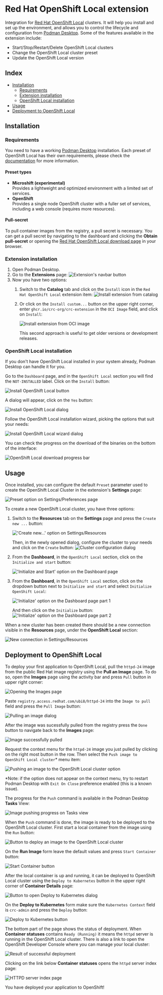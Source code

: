 # Red Hat OpenShift Local extension

Integration for [Red Hat OpenShift Local][product page] clusters. It will help you install and set up the environment, and allows you to control the lifecycle and configuration from [Podman Desktop][podman-desktop]. Some of the features available in the extension include:
  * Start/Stop/Restart/Delete OpenShift Local clusters
  * Change the OpenShift Local cluster preset
  * Update the OpenShift Local version

## Index
- [Installation](#installation)
  - [Requirements](#requirements)
  - [Extension installation](#extension-installation)
  - [OpenShift Local installation](#openshift-local-installation)
- [Usage](#usage)
- [Deployment to OpenShift Local](#deployment-to-openshift-local)

## Installation

### Requirements

You need to have a working [Podman Desktop][podman-desktop] installation.
Each preset of OpenShift Local has their own requirements, please check the [documentation][documentation page] for more information.


#### Preset types
  * **Microshift (experimental)**  
    Provides a lightweight and optimized environment with a limited set of services.
  * **OpenShift**  
    Provides a single node OpenShift cluster with a fuller set of services, including a web console (requires more resources).


#### Pull-secret
To pull container images from the registry, a pull secret is necessary. You can get a pull secret by navigating to the dashboard and clicking the **Obtain pull-secret** or opening the [Red Hat OpenShift Local download page][download page] in your browser.

### Extension installation

1. Open Podman Desktop.
2. Go to the **Extensions** page:
   ![Extension's navbar button](https://raw.githubusercontent.com/containers/podman-desktop-media/openshift-local/readme/16-crc-ext-extensions.png)
3. Now you have two options:
    1. Switch to the **Catalog** tab and click on the `Install` icon in the `Red Hat OpenShift Local` extension item:
   ![Install extension from catalog](https://raw.githubusercontent.com/containers/podman-desktop-media/openshift-local/readme/17-crc-ext-install.png)
    2. Or click on the `Install custom...` button on the upper right corner, enter `ghcr.io/crc-org/crc-extension` in the `OCI Image` field, and click on `Install`:

        ![Install extension from OCI image](https://raw.githubusercontent.com/containers/podman-desktop-media/openshift-local-davillan/readme-images/1-install-custom-image.png)

        This second approach is useful to get older versions or development releases.

### OpenShift Local installation
If you don't have OpenShift Local installed in your system already, Podman Desktop can handle it for you. 

Go to the `Dashboard` page, and in the `OpenShift Local` section you will find the `NOT-INSTALLED` label. Click on the `Install` button:

![Install OpenShift Local button](https://raw.githubusercontent.com/containers/podman-desktop-media/openshift-local-davillan/readme-images/6-crc-not-installed.png)

A dialog will appear, click on the `Yes` button:

![Install OpenShift Local dialog](https://raw.githubusercontent.com/containers/podman-desktop-media/openshift-local-davillan/readme-images/7-crc-install-dialog-pd.png)

Follow the OpenShift Local installation wizard, picking the options that suit your needs:

![Install OpenShift Local wizard dialog](https://raw.githubusercontent.com/containers/podman-desktop-media/openshift-local-davillan/readme-images/8-crc-install-dialog-installer.png)

You can check the progress on the download of the binaries on the bottom of the interface:

![OpenShift Local download progress bar](https://raw.githubusercontent.com/containers/podman-desktop-media/openshift-local-davillan/readme-images/9-crc-getting-downloaded-on-pd.png)

## Usage

Once installed, you can configure the default `Preset` parameter used to create the OpenShift Local Cluster in the extension's **Settings** page:

![Preset option on Settings/Preferences page](https://raw.githubusercontent.com/containers/podman-desktop-media/openshift-local-davillan/readme-images/2-preferences-preset.png)

To create a new OpenShift Local cluster, you have three options:
1.  Switch to the **Resources** tab on the **Settings** page and press the `Create new ...` button:

    !['Create new...' option on Settings/Resources](https://raw.githubusercontent.com/containers/podman-desktop-media/openshift-local/readme/2-crc-ext-create-new-resource.png)

    Then, in the newly opened dialog, configure the cluster to your needs and click on the `Create` button:
    ![Cluster configuration dialog](https://raw.githubusercontent.com/containers/podman-desktop-media/openshift-local-davillan/readme-images/3-create-new-cluster-dialog.png)

2. From the **Dashboard**, in the `OpenShift Local` section, click on the `Initialize and start` button:

    !['Initialize and Start' option on the Dashboard page](https://raw.githubusercontent.com/containers/podman-desktop-media/openshift-local-davillan/readme-images/4-initialize-and-start.png)

3. From the **Dashboard**, in the `OpenShift Local` section, click on the dropdown button next to `Initialize and start` and select `Initialize OpenShift Local`:

    !['Initialize' option on the Dashboard page part 1](https://raw.githubusercontent.com/containers/podman-desktop-media/openshift-local-davillan/readme-images/5-initialize-without-start-1.png)

    And then click on the `Initialize` button:
    !['Initialize' option on the Dashboard page part 2](https://raw.githubusercontent.com/containers/podman-desktop-media/openshift-local-davillan/readme-images/5-initialize-without-start-2.png)

When a new cluster has been created there should be a new connection visible in the **Resources** page, under the **OpenShift Local** section:

![New connection in Settings/Resources](https://raw.githubusercontent.com/containers/podman-desktop-media/openshift-local/readme/3-crc-ext-connection.png)

## Deployment to OpenShift Local

To deploy your first application to OpenShift Local, pull the `httpd-24` image from the public Red Hat image registry using the **Pull an Image** page. To do so, open the **Images** page using the activity bar and press `Pull` button in upper right corner:

![Opening the Images page](https://raw.githubusercontent.com/containers/podman-desktop-media/openshift-local/readme/5-crc-ext-open-pull-page.png)

Paste `registry.access.redhat.com/ubi8/httpd-24` into the `Image to pull` field and press the `Pull Image` button:

![Pulling an image dialog](https://raw.githubusercontent.com/containers/podman-desktop-media/openshift-local/readme/6-crc-ext-pull-image-form.png)

After the image was sucessfully pulled from the registry press the `Done` button to navigate back to the **Images** page:

![Image successfully pulled](https://raw.githubusercontent.com/containers/podman-desktop-media/openshift-local/readme/7-crc-ext-pull-image-result.png)

Request the context menu for the `httpd-24` image you just pulled by clicking on the right most button in the row. Then select the `Push image to OpenShift Local cluster`* menu item:

![Pushing an image to the OpenShift Local cluster option](https://raw.githubusercontent.com/containers/podman-desktop-media/openshift-local/readme/8-crc-ext-push-image-to-cluster.png)

*Note: if the option does not appear on the context menu, try to restart Podman Desktop with `Exit On Close` preference enabled (this is a known issue).

The progress for the `Push` command is available in the Podman Desktop **Tasks** View:

![Image pushing progress on Tasks view](https://raw.githubusercontent.com/containers/podman-desktop-media/openshift-local/readme/9-crc-ext-push-image-progress.png)

When the `Push` command is done, the image is ready to be deployed to the OpenShift Local cluster. First start a local container from the image using the `Run` button:

![Button to deploy an image to the OpenShift Local cluster](https://raw.githubusercontent.com/containers/podman-desktop-media/openshift-local/readme/10-crc-ext-run-container-button.png)

On the **Run Image** form leave the default values and press `Start Container` button:

![Start Container button](https://raw.githubusercontent.com/containers/podman-desktop-media/openshift-local/readme/11-crc-ext-run-container-form.png)

After the local container is up and running, it can be deployed to OpenShift Local cluster using the `Deploy to Kubernetes` button in the upper right corner
of **Container Details** page:

![Button to open Deploy to Kubernetes dialog](https://raw.githubusercontent.com/containers/podman-desktop-media/openshift-local/readme/12-crc-ext-open-deploy-to-kube-form.png)

On the **Deploy to Kubernetes** form make sure the `Kubernetes Context` field is `crc-admin` and press the `Deploy` button:

![Deploy to Kubernetes button](https://raw.githubusercontent.com/containers/podman-desktop-media/openshift-local/readme/13-crc-ext-deploy-to-kube-form.png)

The bottom part of the page shows the status of deployment. When **Container statuses** contains `Ready (Running)` it means the `httpd` server is running in the
OpenShift Local cluster. There is also a link to open the OpenShift Developer Console where you can manage your local cluster:

![Result of successful deployment](https://raw.githubusercontent.com/containers/podman-desktop-media/openshift-local/readme/14-crc-ext-deploy-to-kube-form-result.png)

Clicking on the link below **Container statuses** opens the `httpd` server index page:

![HTTPD server index page](https://raw.githubusercontent.com/containers/podman-desktop-media/openshift-local/readme/15-crc-ext-browser-view.png)

You have deployed your application to OpenShift!



[product page]: https://developers.redhat.com/products/openshift-local/overview
[download page]: https://cloud.redhat.com/openshift/create/local
[documentation page]: https://cloud.redhat.com/openshift/local/documentation
[podman-desktop]: https://podman-desktop.io/
